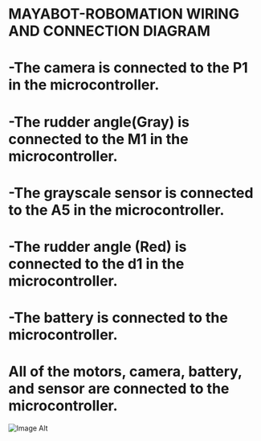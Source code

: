 # MAYABOT-ROBOMATION WIRING AND CONNECTION DIAGRAM 
# -The camera is connected to the P1 in the microcontroller.
# -The rudder angle(Gray) is connected to the M1  in the microcontroller.
# -The grayscale sensor is connected to the A5 in the microcontroller.
# -The rudder angle (Red) is connected to the d1 in the microcontroller.
# -The battery is connected to the microcontroller.
# All of the motors, camera, battery, and sensor are connected to the microcontroller.

![Image Alt](https://github.com/Drewmnhs1771/FUTURE-ENGINEERS-PRO25/blob/d3d2cef439457c31ec9df15c54df5565bf54cf48/images%20(FE)/Wiring%20and%20connection%20diagram.jpg)

